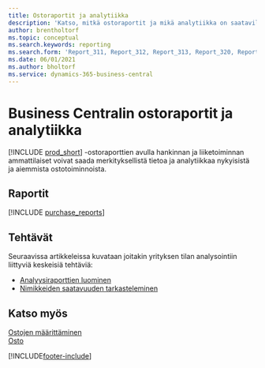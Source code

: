 ```yaml
---
title: Ostoraportit ja analytiikka
description: 'Katso, mitkä ostoraportit ja mikä analytiikka on saatavilla Business Centralin vakioversiossa, jotta voit seurata liiketoimintaasi.'
author: brentholtorf
ms.topic: conceptual
ms.search.keywords: reporting
ms.search.form: 'Report_311, Report_312, Report_313, Report_320, Report_709, Report_707, Report_709, Report_714, Report_716, Report_720'
ms.date: 06/01/2021
ms.author: bholtorf
ms.service: dynamics-365-business-central
---
```

# <a name="purchase-reports-and-analytics-in-business-central"></a>Business Centralin ostoraportit ja analytiikka

[!INCLUDE [prod_short](includes/prod_short.md)] -ostoraporttien avulla hankinnan ja liiketoiminnan ammattilaiset voivat saada merkityksellistä tietoa ja analytiikkaa nykyisistä ja aiemmista ostotoiminnoista.  

## <a name="reports"></a>Raportit
[!INCLUDE [purchase_reports](includes/purchase-reports-include.md)]

## <a name="tasks"></a>Tehtävät
Seuraavissa artikkeleissa kuvataan joitakin yrityksen tilan analysointiin liittyviä keskeisiä tehtäviä:

* [Analyysiraporttien luominen](bi-how-create-analysis-views-reports.md)  
* [Nimikkeiden saatavuuden tarkasteleminen](inventory-how-availability-overview.md)  


## <a name="see-also"></a>Katso myös
[Ostojen määrittäminen](purchasing-setup-purchasing.md)  
[Osto](purchasing-manage-purchasing.md)  

[!INCLUDE[footer-include](includes/footer-banner.md)]
